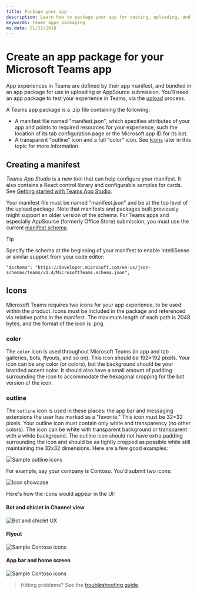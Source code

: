 ```yaml
---
title: Package your app
description: Learn how to package your app for testing, uploading, and publishing in Microsoft Teams
keywords: teams apps packaging
ms.date: 01/22/2018
---
```


# Create an app package for your Microsoft Teams app

App experiences in Teams are defined by their app manifest, and bundled in an app package for use in uploading or AppSource submission. You'll need an app package to test your experience in Teams, via the [upload](~/concepts/apps/apps-upload.md) process.

A Teams app package is a .zip file containing the following:

* A manifest file named "manifest.json", which specifies attributes of your app and points to required resources for your experience, such the location of its tab configuration page or the Microsoft app ID for its bot.
* A transparent "outline" icon and a full "color" icon. See [Icons](#icons) later in this topic for more information.

## Creating a manifest

*Teams App Studio* is a new tool that can help configure your manifest. It also contains a React control library and configurable samples for cards. See [Getting started with Teams App Studio](~/get-started/get-started-app-studio.md).

Your manifest file must be named "manifest.json" and be at the top level of the upload package. Note that manifests and packages built previously might support an older version of the schema. For Teams apps and especially AppSource (formerly Office Store) submission, you must use the current [manifest schema](~/resources/schema/manifest-schema.md).

> [!TIP]
> Specify the schema at the beginning of your manifest to enable IntelliSense or similar support from your code editor:
>
> `"$schema": "https://developer.microsoft.com/en-us/json-schemas/teams/v1.4/MicrosoftTeams.schema.json",`

## Icons

Microsoft Teams requires two icons for your app experience, to be used within the product. Icons must be included in the package and referenced via relative paths in the manifest. The maximum length of each path is 2048 bytes, and the format of the icon is .png.

### color

The `color` icon is used throughout Microsoft Teams (in app and tab galleries, bots, flyouts, and so on). This icon should be 192&times;192 pixels. Your icon can be any color (or colors), but the background should be your branded accent color. It should also have a small amount of padding surrounding the icon to accommodate the hexagonal cropping for the bot version of the icon.

### outline

The `outline` icon is used in these places: the app bar and messaging extensions the user has marked as a "favorite." This icon must be 32&times;32 pixels. Your outline icon must contain only white and transparency (no other colors). The icon can be white with transparent background or transparent with a white background. The outline icon should not have extra padding surrounding the icon and should be as tightly cropped as possible while still maintaining the 32x32 dimensions. Here are a few good examples:

![Sample outline icons](~/assets/images/icons/sample20x20s.png)

For example, say your company is Contoso. You'd submit two icons:

![Icon showcase](~/assets/images/framework/framework_submit_icon.png)

Here's how the icons would appear in the UI:

#### Bot and chiclet in Channel view

![Bot and chiclet UX](~/assets/images/icons/botandchiclet.png)

#### Flyout

![Sample Contoso icons](~/assets/images/icons/flyout.png)

#### App bar and home screen

![Sample Contoso icons](~/assets/images/icons/appbarhomescreen.png)
 
> Hitting problems? See the [troubleshooting guide](~/troubleshoot/troubleshoot.md).
